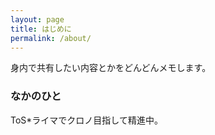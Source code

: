 ```yaml
---
layout: page
title: はじめに
permalink: /about/
---
```


身内で共有したい内容とかをどんどんメモします。

### なかのひと

ToS*ライマでクロノ目指して精進中。
